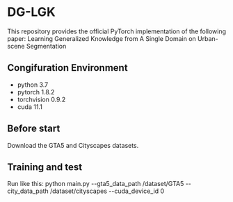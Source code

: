 # DG-LGK
This repository provides the official PyTorch implementation of the following paper:
Learning Generalized Knowledge from A Single Domain on Urban-scene Segmentation

## Congifuration Environment
- python 3.7
- pytorch 1.8.2
- torchvision 0.9.2
- cuda 11.1

## Before start
Download the GTA5 and Cityscapes datasets.

## Training and test
Run like this: python main.py --gta5_data_path /dataset/GTA5 --city_data_path /dataset/cityscapes --cuda_device_id 0
